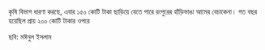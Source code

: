 কৃষি বিভাগ ধারণা করছে, এবার ১৫০ কোটি টাকা ছাড়িয়ে যেতে পারে রংপুরের হাঁড়িভাঙা আমের বেচাকেনা। গত বছর হয়েছিল প্রায় ২০০ কোটি টাকার ওপরে

ছবি: মঈনুল ইসলাম
